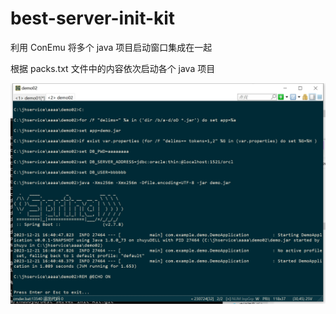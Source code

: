 ﻿# best-server-init-kit

利用 ConEmu 将多个 java 项目启动窗口集成在一起

根据 packs.txt 文件中的内容依次启动各个 java 项目

![image](screenshot.png)
